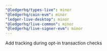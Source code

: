 ```yaml
---
"@ledgerhq/types-live": minor
"@ledgerhq/coin-evm": minor
"ledger-live-desktop": minor
"@ledgerhq/live-common": minor
"@ledgerhq/live-signer-evm": minor
---
```


Add tracking during opt-in transaction checks
